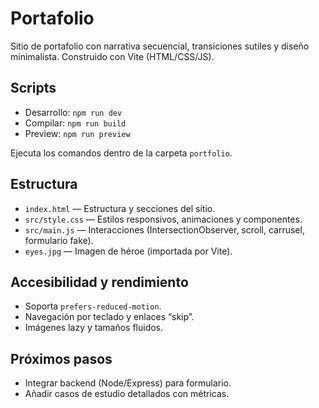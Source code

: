 # Portafolio

Sitio de portafolio con narrativa secuencial, transiciones sutiles y diseño minimalista. Construido con Vite (HTML/CSS/JS).

## Scripts

- Desarrollo: `npm run dev`
- Compilar: `npm run build`
- Preview: `npm run preview`

Ejecuta los comandos dentro de la carpeta `portfolio`.

## Estructura

- `index.html` — Estructura y secciones del sitio.
- `src/style.css` — Estilos responsivos, animaciones y componentes.
- `src/main.js` — Interacciones (IntersectionObserver, scroll, carrusel, formulario fake).
- `eyes.jpg` — Imagen de héroe (importada por Vite).

## Accesibilidad y rendimiento

- Soporta `prefers-reduced-motion`.
- Navegación por teclado y enlaces “skip”.
- Imágenes lazy y tamaños fluidos.

## Próximos pasos

- Integrar backend (Node/Express) para formulario.
- Añadir casos de estudio detallados con métricas.
